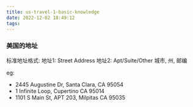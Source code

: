 ```yaml
---
title: us-travel-1-basic-knowledge
date: 2022-12-02 18:49:12
tags:
---
```


### 美国的地址

标准地址格式:
地址1: Street Address
地址2: Apt/Suite/Other
城市, 州, 邮编

eg:
- 2445 Augustine Dr, Santa Clara, CA 95054
- 1 Infinite Loop, Cupertino CA 95014
- 1101 S Main St, APT 203, Milpitas CA 95035




